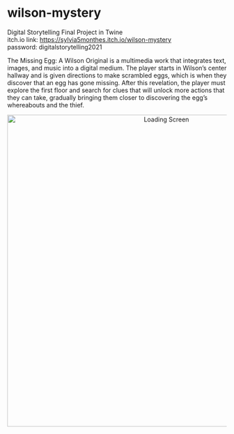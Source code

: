 # wilson-mystery
Digital Storytelling Final Project in Twine <br />
itch.io link: https://sylvia5monthes.itch.io/wilson-mystery <br />
password: digitalstorytelling2021

The Missing Egg: A Wilson Original is a multimedia work that integrates text, images, and music into a digital medium. The player starts in Wilson’s center hallway and is given directions to make scrambled eggs, which is when they discover that an egg has gone missing. After this revelation, the player must explore the first floor and search for clues that will unlock more actions that they can take, gradually bringing them closer to discovering the egg’s whereabouts and the thief.

<p style="text-align:center;"><img width="715" alt="Loading Screen" src="https://user-images.githubusercontent.com/67492323/183276843-3f106986-b3f0-4892-8a4e-6701fd554ce6.png">

